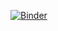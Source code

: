 [![Binder](https://mybinder.org/badge_logo.svg)](https://mybinder.org/v2/gh/abhibawag/COVID-19-Realtime-Dashboard/main?labpath=Covid%20-%2019%20Dashboard.ipynb)
